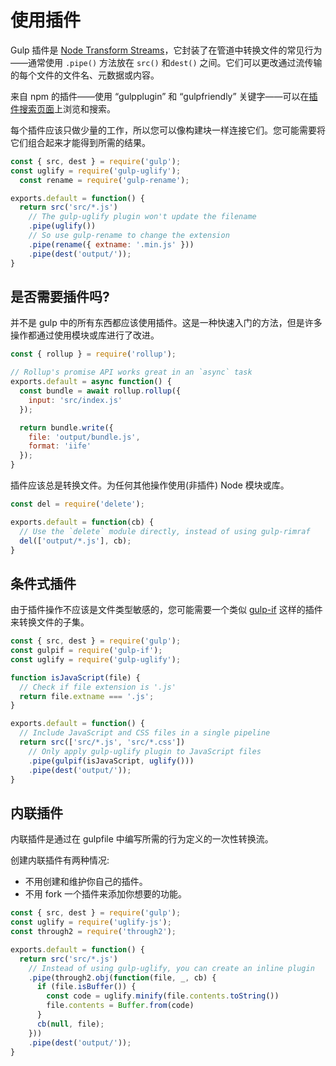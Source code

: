 <!-- front-matter
id: using-plugins
title: Using Plugins
hide_title: true
sidebar_label: Using Plugins
-->

# 使用插件

Gulp 插件是 [Node Transform Streams][through2-docs]，它封装了在管道中转换文件的常见行为——通常使用 `.pipe()` 方法放在 `src()` 和`dest()` 之间。它们可以更改通过流传输的每个文件的文件名、元数据或内容。

来自 npm 的插件——使用 “gulpplugin” 和 “gulpfriendly” 关键字——可以在[插件搜索页面][gulp-plugin-site]上浏览和搜索。

每个插件应该只做少量的工作，所以您可以像构建块一样连接它们。您可能需要将它们组合起来才能得到所需的结果。

```js
const { src, dest } = require('gulp');
const uglify = require('gulp-uglify');
  const rename = require('gulp-rename');

exports.default = function() {
  return src('src/*.js')
    // The gulp-uglify plugin won't update the filename
    .pipe(uglify())
    // So use gulp-rename to change the extension
    .pipe(rename({ extname: '.min.js' }))
    .pipe(dest('output/'));
}
```

## 是否需要插件吗?

并不是 gulp 中的所有东西都应该使用插件。这是一种快速入门的方法，但是许多操作都通过使用模块或库进行了改进。

```js
const { rollup } = require('rollup');

// Rollup's promise API works great in an `async` task
exports.default = async function() {
  const bundle = await rollup.rollup({
    input: 'src/index.js'
  });

  return bundle.write({
    file: 'output/bundle.js',
    format: 'iife'
  });
}
```

插件应该总是转换文件。为任何其他操作使用(非插件) Node 模块或库。

```js
const del = require('delete');

exports.default = function(cb) {
  // Use the `delete` module directly, instead of using gulp-rimraf
  del(['output/*.js'], cb);
}
```

## 条件式插件

由于插件操作不应该是文件类型敏感的，您可能需要一个类似 [gulp-if][gulp-if-package] 这样的插件来转换文件的子集。

```js
const { src, dest } = require('gulp');
const gulpif = require('gulp-if');
const uglify = require('gulp-uglify');

function isJavaScript(file) {
  // Check if file extension is '.js'
  return file.extname === '.js';
}

exports.default = function() {
  // Include JavaScript and CSS files in a single pipeline
  return src(['src/*.js', 'src/*.css'])
    // Only apply gulp-uglify plugin to JavaScript files
    .pipe(gulpif(isJavaScript, uglify()))
    .pipe(dest('output/'));
}
```

## 内联插件

内联插件是通过在 gulpfile 中编写所需的行为定义的一次性转换流。

创建内联插件有两种情况:
* 不用创建和维护你自己的插件。
* 不用 fork 一个插件来添加你想要的功能。

```js
const { src, dest } = require('gulp');
const uglify = require('uglify-js');
const through2 = require('through2');

exports.default = function() {
  return src('src/*.js')
    // Instead of using gulp-uglify, you can create an inline plugin
    .pipe(through2.obj(function(file, _, cb) {
      if (file.isBuffer()) {
        const code = uglify.minify(file.contents.toString())
        file.contents = Buffer.from(code)
      }
      cb(null, file);
    }))
    .pipe(dest('output/'));
}
```

[gulp-plugin-site]: https://gulpjs.com/plugins/
[through2-docs]: https://github.com/rvagg/through2
[gulp-if-package]: https://www.npmjs.com/package/gulp-if
